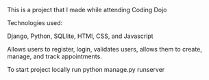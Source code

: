 This is a project that I made while attending Coding Dojo

Technologies used:

Django, 
Python, 
SQLlite, 
HTMl, 
CSS, 
and Javascript

Allows users to register, login, validates users, allows them to create, manage, and track appointments.

To start project locally run python manage.py runserver
